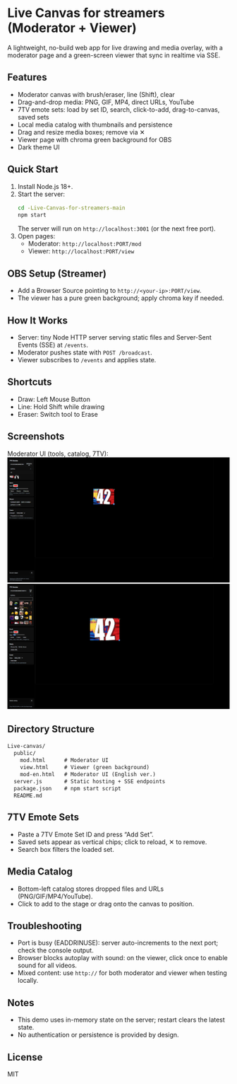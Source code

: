 # Live Canvas for streamers (Moderator + Viewer)

A lightweight, no-build web app for live drawing and media overlay, with a moderator page and a green-screen viewer that sync in realtime via SSE.

## Features
- Moderator canvas with brush/eraser, line (Shift), clear
- Drag-and-drop media: PNG, GIF, MP4, direct URLs, YouTube
- 7TV emote sets: load by set ID, search, click-to-add, drag-to-canvas, saved sets
- Local media catalog with thumbnails and persistence
- Drag and resize media boxes; remove via ✕
- Viewer page with chroma green background for OBS
- Dark theme UI

## Quick Start
1. Install Node.js 18+.
2. Start the server:
   ```bash
   cd -Live-Canvas-for-streamers-main
   npm start
   ```
   The server will run on `http://localhost:3001` (or the next free port).
3. Open pages:
   - Moderator: `http://localhost:PORT/mod`
   - Viewer: `http://localhost:PORT/view`

## OBS Setup (Streamer)
- Add a Browser Source pointing to `http://<your-ip>:PORT/view`.
- The viewer has a pure green background; apply chroma key if needed.

## How It Works
- Server: tiny Node HTTP server serving static files and Server-Sent Events (SSE) at `/events`.
- Moderator pushes state with `POST /broadcast`.
- Viewer subscribes to `/events` and applies state.

## Shortcuts
- Draw: Left Mouse Button
- Line: Hold Shift while drawing
- Eraser: Switch tool to Erase

## Screenshots

Moderator UI (tools, catalog, 7TV):
![ru](Screenshot_4.png)
![en](Screenshot_2.png)

## Directory Structure
```
Live-canvas/
  public/
    mod.html      # Moderator UI
    view.html     # Viewer (green background)
    mod-en.html   # Moderator UI (English ver.)
  server.js       # Static hosting + SSE endpoints
  package.json    # npm start script
  README.md
```

## 7TV Emote Sets
- Paste a 7TV Emote Set ID and press “Add Set”.
- Saved sets appear as vertical chips; click to reload, ✕ to remove.
- Search box filters the loaded set.

## Media Catalog
- Bottom-left catalog stores dropped files and URLs (PNG/GIF/MP4/YouTube).
- Click to add to the stage or drag onto the canvas to position.

## Troubleshooting
- Port is busy (EADDRINUSE): server auto-increments to the next port; check the console output.
- Browser blocks autoplay with sound: on the viewer, click once to enable sound for all videos.
- Mixed content: use `http://` for both moderator and viewer when testing locally.

## Notes
- This demo uses in-memory state on the server; restart clears the latest state.
- No authentication or persistence is provided by design.

## License
MIT
